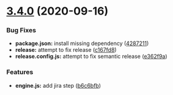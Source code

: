 # [3.4.0](https://github.com/DawChihLiou/cz-conventional-changelog-with-jiraid-detection/compare/v3.3.0...v3.4.0) (2020-09-16)


### Bug Fixes

* **package.json:** install missing dependency ([4287211](https://github.com/DawChihLiou/cz-conventional-changelog-with-jiraid-detection/commit/4287211eacf0d4adb5f2526969c684ac4f1535c4))
* **release:** attempt to fix release ([c167fd8](https://github.com/DawChihLiou/cz-conventional-changelog-with-jiraid-detection/commit/c167fd8e2624674c2f80db735be42bdf7dc382d0))
* **release.config.js:** attempt to fix semantic release ([e362f9a](https://github.com/DawChihLiou/cz-conventional-changelog-with-jiraid-detection/commit/e362f9af27429f587f837716fbbd7f7b9138b75e))


### Features

* **engine.js:** add jira step ([b6c6bfb](https://github.com/DawChihLiou/cz-conventional-changelog-with-jiraid-detection/commit/b6c6bfb3014a6bbb35e36892bbb6936c4319bec9))
